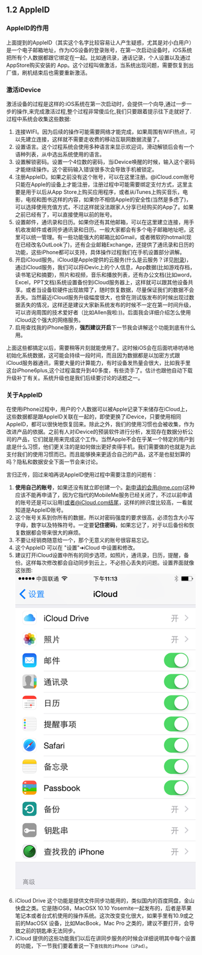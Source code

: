 ## 1.2 AppleID

### AppleID的作用

上面提到的AppleID（其实这个名字比较容易让人产生疑惑，尤其是对小白用户） 是一个电子邮箱地址，作为iOS设备的登录账号，在第一次启动设备时，iOS系统把所有个人数据都跟它绑定在一起。比如通讯录，通话记录，个人设置以及通过AppStore购买安装的 App。这个过程叫做激活，当系统出现问题，需要恢复到出厂值，刷机结束后也需要重新激活。

### 激活iDevice
激活设备的过程是这样的:iOS系统在第一次启动时，会提供一个向导,通过一步一步的操作,来完成激活过程,整个过程非常傻瓜化,我们只要跟着提示往下走就好了.过程中系统会收集这些数据:

1. 连接WIFI。因为后续的操作可能需要网络才能完成，如果周围有WIFI热点，可以先建立连接，这样就不需要走收费的移动互联网数据流量了。
2. 设置语言。这个过程系统会使用多种语言来显示欢迎词，滑动解锁后会有一个语种列表，从中选出系统使用的语言。
3. 设置解锁密码。设置一个4位数的密码，当iDevice唤醒的时候，输入这个密码才能继续操作。这个密码输入错误很多次会导致手机被锁定。
4. 注册AppleID。如果之前没有这个账号，可以在这里注册。@iCloud.com账号只能在Apple的设备上才能注册，注册过程中可能需要绑定支付方式，这里主要是用于以后从App Store上购买应用程序，或者从iTunes上购买音乐，电影，电视和图书这样的内容，如果你不相信Apple的安全性(当然是多虑了)，可以选择使用充值方式，不过这样就没法跟家人分享已经购买的App了。如果之前已经有了，可以直接使用以前的账号。
4. 设置邮件，通讯录和日历。如果你还有其他邮箱，可以在这里建立连接，用手机收发邮件或者同步通讯录和日历。一般大家都会有多个电子邮箱地址吧，这里可以统一管理。有一些功能强大的邮箱比如Gmail，或者微软的hotmail(现在已经改名OutLook了)，还有企业邮箱Exchange，还提供了通讯录和日历的功能，这些iPhone都可以支持，具体操作过程我们在手机设置部分讲解。
5. 开启iCloud服务。iCloud是Apple提供的云服务(什么是云服务？详见[附录][1])，通过iCloud服务，我们可以将iDevic上的个人信息，App数据(比如游戏存档，读书笔记和摘要)，照片和视频，音乐和播放列表，还有办公文档(比如word，Excel，PPT文档)系统设置备份到iCloud服务器上，这样就可以跟其他设备共享。或者当设备软硬件出现故障了，随时恢复数据，尽量保证我们的数据不会丢失。当然最近iCloud服务升级幅度很大，也曾在测试版发布的时候出现过数据丢失的情况，这样还是建议大家新系统发布的时候不一定在第一时间升级，可以咨询周围的技术爱好者（比如Allen我啦:))。后面我会详细介绍怎么使用iCloud这个强大的网络服务。
6. 启用查找我的iPhone服务，**强烈建议开启**下一节我会讲解这个功能到底有什么用。

上面这些都搞定以后，需要稍等片刻就能使用了。这时候iOS会在后面吭哧吭哧地初始化系统数据，这可能会持续一段时间，而且因为数据都是以加密方式跟iCloud服务器通讯，需要大量的计算能力，有时设备发热量会很大，比如我手里这台iPhone6plus,这个过程温度升到40多度，有些烫手了。估计也跟他自动下载升级补丁有关。系统升级也是我们后续要讨论的话题之一。

### 关于AppleID
在使用iPhone过程中，用户的个人数据可以被Apple记录下来储存在iCloud上，这些数据都是跟AppleID关联在一起的，即使更换了iDevice，只要使用相同AppleID，都可以很快地恢复回来。除此之外，我们的使用习惯也会被收集，作为改进产品的依据。之前有人对iDevice的预装软件进行分析，发现存在数据分析公司的产品，它们就是用来完成这个工作。当然Apple不会在乎某一个特定的用户到底是什么习惯，他们更关注的是如何做出更好卖得手机，我们需要做的也就是为此支付我们的使用习惯而已。而且能够换来更适合自己的产品，这不是也挺划算的吗？隐私和数据安全下面一节会来讨论。

言归正传，回过来咱再说AppleID使用过程中需要注意的问题有： 

1. **使用自己的账号**，如果还没有就立即创建一个。新申请的会用@me.com(这种应该不能再申请了，因为它指代的MobileMe服务已经关闭了，不过以前申请的账号还是可以沿用)或者@iCloud.com结尾，这样的辨识度比较高，一看就知道是AppleID账号。
2. 这个账号关系到你所有的数据，所以对密码强度的要求很高，必须包含大小写字母，数字以及特殊符号。一定要**记住密码**，如果忘记了，对于以后备份和恢复数据都会带来很大的麻烦。
3. 不要让经销商随意给一个，那个无意义的账号很容易忘记。
4. 这个AppleID 可以在 "设置"➜iCloud 中设置和修改。
5. 建议打开iCloud设置中所有的同步选项，如照片，通讯录，日历，提醒，备份。这样每次修改都会自动同步到云上，不必担心丢失的问题。设置界面就像这张图:
![image][image-1]
6. iCloud Drive 这个功能是提供文件同步功能用的，类似国内的百度网盘，金山快盘之类。它是随iOS8，MacOSX 10.10 Yosemite一起发布的，后者是苹果笔记本或者台式机使用的操作系统。这次改变变化很大，如果手里有10.9或之前的MacOSX 设备，比如MacBook，Mac Pro 之类的，建议不要打开，会导致之前的钥匙串无法同步。
6. iCloud 提供的这些功能我们以后在讲同步服务的时候会详细说明其中每个设置的功能，下一节我们要着重说一下`查找我的iPhone（iPad）`。


[1]:	Appendix.md "附录"

[image-1]:	Chapter1/iCloudSettings.PNG